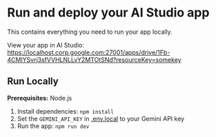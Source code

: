 # Run and deploy your AI Studio app

This contains everything you need to run your app locally.

View your app in AI Studio: https://localhost.corp.google.com:27001/apps/drive/1Fb-4CMlYSvrj3sfVVHLNLLvY2MTOtSNd?resourceKey=somekey

## Run Locally

**Prerequisites:**  Node.js


1. Install dependencies:
   `npm install`
2. Set the `GEMINI_API_KEY` in [.env.local](.env.local) to your Gemini API key
3. Run the app:
   `npm run dev`

